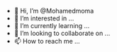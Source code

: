 - 👋 Hi, I’m @Mohamedmoma
- 👀 I’m interested in ...
- 🌱 I’m currently learning ...
- 💞️ I’m looking to collaborate on ...
- 📫 How to reach me ...

<!---
Mohamedmoma/Mohamedmoma is a ✨ special ✨ repository because its `README.md` (this file) appears on your GitHub profile.
You can click the Preview link to take a look at your changes.
--->
